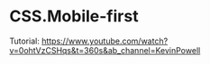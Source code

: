 # CSS.Mobile-first

Tutorial: https://www.youtube.com/watch?v=0ohtVzCSHqs&t=360s&ab_channel=KevinPowell
